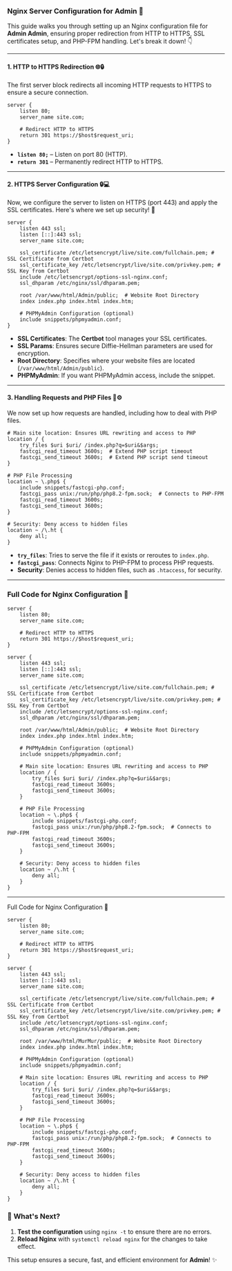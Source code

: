 ### Nginx Server Configuration for **Admin** 🚀

This guide walks you through setting up an Nginx configuration file for **Admin Admin**, ensuring proper redirection from HTTP to HTTPS, SSL certificates setup, and PHP-FPM handling. Let's break it down! 👇

---

#### 1. **HTTP to HTTPS Redirection 🌐🔒**

The first server block redirects all incoming HTTP requests to HTTPS to ensure a secure connection.

```nginx
server {
    listen 80; 
    server_name site.com;

    # Redirect HTTP to HTTPS
    return 301 https://$host$request_uri;
}
```

* **`listen 80;`** – Listen on port 80 (HTTP).
* **`return 301`** – Permanently redirect HTTP to HTTPS.

---

#### 2. **HTTPS Server Configuration 🔒💻**

Now, we configure the server to listen on HTTPS (port 443) and apply the SSL certificates. Here's where we set up security! 🔐

```nginx
server {
    listen 443 ssl;
    listen [::]:443 ssl;
    server_name site.com;

    ssl_certificate /etc/letsencrypt/live/site.com/fullchain.pem; # SSL Certificate from Certbot
    ssl_certificate_key /etc/letsencrypt/live/site.com/privkey.pem; # SSL Key from Certbot
    include /etc/letsencrypt/options-ssl-nginx.conf;
    ssl_dhparam /etc/nginx/ssl/dhparam.pem;

    root /var/www/html/Admin/public;  # Website Root Directory
    index index.php index.html index.htm;

    # PHPMyAdmin Configuration (optional)
    include snippets/phpmyadmin.conf;
}
```

* **SSL Certificates**: The **Certbot** tool manages your SSL certificates.
* **SSL Params**: Ensures secure Diffie-Hellman parameters are used for encryption.
* **Root Directory**: Specifies where your website files are located (`/var/www/html/Admin/public`).
* **PHPMyAdmin**: If you want PHPMyAdmin access, include the snippet.

---

#### 3. **Handling Requests and PHP Files 📂⚙️**

We now set up how requests are handled, including how to deal with PHP files.

```nginx
# Main site location: Ensures URL rewriting and access to PHP
location / {
    try_files $uri $uri/ /index.php?q=$uri&$args;
    fastcgi_read_timeout 3600s;  # Extend PHP script timeout
    fastcgi_send_timeout 3600s;  # Extend PHP script send timeout
}

# PHP File Processing
location ~ \.php$ {
    include snippets/fastcgi-php.conf;
    fastcgi_pass unix:/run/php/php8.2-fpm.sock;  # Connects to PHP-FPM
    fastcgi_read_timeout 3600s;
    fastcgi_send_timeout 3600s;
}

# Security: Deny access to hidden files
location ~ /\.ht {
    deny all;
}
```

* **`try_files`**: Tries to serve the file if it exists or reroutes to `index.php`.
* **`fastcgi_pass`**: Connects Nginx to PHP-FPM to process PHP requests.
* **Security**: Denies access to hidden files, such as `.htaccess`, for security.

---

### **Full Code for Nginx Configuration** 📜

```nginx
server {
    listen 80; 
    server_name site.com;

    # Redirect HTTP to HTTPS
    return 301 https://$host$request_uri;
}

server {
    listen 443 ssl;
    listen [::]:443 ssl;
    server_name site.com;

    ssl_certificate /etc/letsencrypt/live/site.com/fullchain.pem; # SSL Certificate from Certbot
    ssl_certificate_key /etc/letsencrypt/live/site.com/privkey.pem; # SSL Key from Certbot
    include /etc/letsencrypt/options-ssl-nginx.conf;
    ssl_dhparam /etc/nginx/ssl/dhparam.pem;

    root /var/www/html/Admin/public;  # Website Root Directory
    index index.php index.html index.htm;

    # PHPMyAdmin Configuration (optional)
    include snippets/phpmyadmin.conf;

    # Main site location: Ensures URL rewriting and access to PHP
    location / {
        try_files $uri $uri/ /index.php?q=$uri&$args;
        fastcgi_read_timeout 3600s;
        fastcgi_send_timeout 3600s;
    }

    # PHP File Processing
    location ~ \.php$ {
        include snippets/fastcgi-php.conf;
        fastcgi_pass unix:/run/php/php8.2-fpm.sock;  # Connects to PHP-FPM
        fastcgi_read_timeout 3600s;
        fastcgi_send_timeout 3600s;
    }

    # Security: Deny access to hidden files
    location ~ /\.ht {
        deny all;
    }
}
```

---
Full Code for Nginx Configuration 📜
```
server {
    listen 80; 
    server_name site.com;

    # Redirect HTTP to HTTPS
    return 301 https://$host$request_uri;
}

server {
    listen 443 ssl;
    listen [::]:443 ssl;
    server_name site.com;

    ssl_certificate /etc/letsencrypt/live/site.com/fullchain.pem; # SSL Certificate from Certbot
    ssl_certificate_key /etc/letsencrypt/live/site.com/privkey.pem; # SSL Key from Certbot
    include /etc/letsencrypt/options-ssl-nginx.conf;
    ssl_dhparam /etc/nginx/ssl/dhparam.pem;

    root /var/www/html/MurMur/public;  # Website Root Directory
    index index.php index.html index.htm;

    # PHPMyAdmin Configuration (optional)
    include snippets/phpmyadmin.conf;

    # Main site location: Ensures URL rewriting and access to PHP
    location / {
        try_files $uri $uri/ /index.php?q=$uri&$args;
        fastcgi_read_timeout 3600s;
        fastcgi_send_timeout 3600s;
    }

    # PHP File Processing
    location ~ \.php$ {
        include snippets/fastcgi-php.conf;
        fastcgi_pass unix:/run/php/php8.2-fpm.sock;  # Connects to PHP-FPM
        fastcgi_read_timeout 3600s;
        fastcgi_send_timeout 3600s;
    }

    # Security: Deny access to hidden files
    location ~ /\.ht {
        deny all;
    }
}
```
### 🚀 **What's Next?**

1. **Test the configuration** using `nginx -t` to ensure there are no errors.
2. **Reload Nginx** with `systemctl reload nginx` for the changes to take effect.

This setup ensures a secure, fast, and efficient environment for **Admin**! ✨

